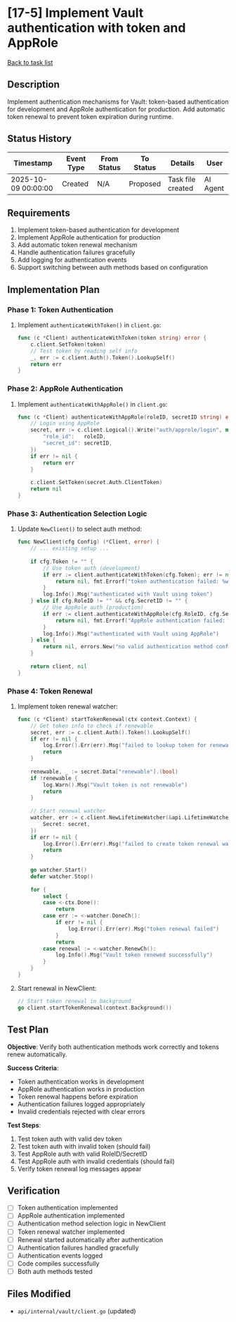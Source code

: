 # [17-5] Implement Vault authentication with token and AppRole

[Back to task list](./tasks.md)

## Description

Implement authentication mechanisms for Vault: token-based authentication for development and AppRole authentication for production. Add automatic token renewal to prevent token expiration during runtime.

## Status History

| Timestamp | Event Type | From Status | To Status | Details | User |
|-----------|------------|-------------|-----------|---------|------|
| 2025-10-09 00:00:00 | Created | N/A | Proposed | Task file created | AI Agent |

## Requirements

1. Implement token-based authentication for development
2. Implement AppRole authentication for production
3. Add automatic token renewal mechanism
4. Handle authentication failures gracefully
5. Add logging for authentication events
6. Support switching between auth methods based on configuration

## Implementation Plan

### Phase 1: Token Authentication
1. Implement `authenticateWithToken()` in `client.go`:
   ```go
   func (c *Client) authenticateWithToken(token string) error {
       c.client.SetToken(token)
       // Test token by reading self info
       _, err := c.client.Auth().Token().LookupSelf()
       return err
   }
   ```

### Phase 2: AppRole Authentication
1. Implement `authenticateWithAppRole()` in `client.go`:
   ```go
   func (c *Client) authenticateWithAppRole(roleID, secretID string) error {
       // Login using AppRole
       secret, err := c.client.Logical().Write("auth/approle/login", map[string]interface{}{
           "role_id":   roleID,
           "secret_id": secretID,
       })
       if err != nil {
           return err
       }
       
       c.client.SetToken(secret.Auth.ClientToken)
       return nil
   }
   ```

### Phase 3: Authentication Selection Logic
1. Update `NewClient()` to select auth method:
   ```go
   func NewClient(cfg Config) (*Client, error) {
       // ... existing setup ...
       
       if cfg.Token != "" {
           // Use token auth (development)
           if err := client.authenticateWithToken(cfg.Token); err != nil {
               return nil, fmt.Errorf("token authentication failed: %w", err)
           }
           log.Info().Msg("authenticated with Vault using token")
       } else if cfg.RoleID != "" && cfg.SecretID != "" {
           // Use AppRole auth (production)
           if err := client.authenticateWithAppRole(cfg.RoleID, cfg.SecretID); err != nil {
               return nil, fmt.Errorf("AppRole authentication failed: %w", err)
           }
           log.Info().Msg("authenticated with Vault using AppRole")
       } else {
           return nil, errors.New("no valid authentication method configured")
       }
       
       return client, nil
   }
   ```

### Phase 4: Token Renewal
1. Implement token renewal watcher:
   ```go
   func (c *Client) startTokenRenewal(ctx context.Context) {
       // Get token info to check if renewable
       secret, err := c.client.Auth().Token().LookupSelf()
       if err != nil {
           log.Error().Err(err).Msg("failed to lookup token for renewal")
           return
       }
       
       renewable, _ := secret.Data["renewable"].(bool)
       if !renewable {
           log.Warn().Msg("Vault token is not renewable")
           return
       }
       
       // Start renewal watcher
       watcher, err := c.client.NewLifetimeWatcher(&api.LifetimeWatcherInput{
           Secret: secret,
       })
       if err != nil {
           log.Error().Err(err).Msg("failed to create token renewal watcher")
           return
       }
       
       go watcher.Start()
       defer watcher.Stop()
       
       for {
           select {
           case <-ctx.Done():
               return
           case err := <-watcher.DoneCh():
               if err != nil {
                   log.Error().Err(err).Msg("token renewal failed")
               }
               return
           case renewal := <-watcher.RenewCh():
               log.Info().Msg("Vault token renewed successfully")
           }
       }
   }
   ```

2. Start renewal in NewClient:
   ```go
   // Start token renewal in background
   go client.startTokenRenewal(context.Background())
   ```

## Test Plan

**Objective**: Verify both authentication methods work correctly and tokens renew automatically.

**Success Criteria**:
- Token authentication works in development
- AppRole authentication works in production
- Token renewal happens before expiration
- Authentication failures logged appropriately
- Invalid credentials rejected with clear errors

**Test Steps**:
1. Test token auth with valid dev token
2. Test token auth with invalid token (should fail)
3. Test AppRole auth with valid RoleID/SecretID
4. Test AppRole auth with invalid credentials (should fail)
5. Verify token renewal log messages appear

## Verification

- [ ] Token authentication implemented
- [ ] AppRole authentication implemented
- [ ] Authentication method selection logic in NewClient
- [ ] Token renewal watcher implemented
- [ ] Renewal started automatically after authentication
- [ ] Authentication failures handled gracefully
- [ ] Authentication events logged
- [ ] Code compiles successfully
- [ ] Both auth methods tested

## Files Modified

- `api/internal/vault/client.go` (updated)

